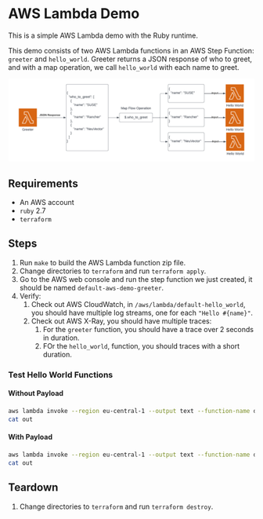 # AWS Lambda Demo

This is a simple AWS Lambda demo with the Ruby runtime.

This demo consists of two AWS Lambda functions in an AWS Step Function: `greeter` and `hello_world`. Greeter returns a JSON response of who to greet, and with a map operation, we call `hello_world` with each name to greet.

![diagram](docs/diagram.png)

## Requirements

* An AWS account
* `ruby` 2.7
* `terraform`

## Steps

1. Run `make` to build the AWS Lambda function zip file.
2. Change directories to `terraform` and run `terraform apply`.
3. Go to the AWS web console and run the step function we just created, it should be named `default-aws-demo-greeter`.
4. Verify:
   1. Check out AWS CloudWatch, in `/aws/lambda/default-hello_world`, you should have multiple log streams, one for each `"Hello #{name}"`.
   2. Check out AWS X-Ray, you should have multiple traces:
      1. For the `greeter` function, you should have a trace over 2 seconds in duration.
      2. FOr the `hello_world`, function, you should traces with a short duration.

### Test Hello World Functions

#### Without Payload
```bash
aws lambda invoke --region eu-central-1 --output text --function-name default-hello_world --cli-binary-format raw-in-base64-out out
cat out
```

#### With Payload
```bash
aws lambda invoke --region eu-central-1 --output text --function-name default-hello_world --cli-binary-format raw-in-base64-out --payload '{"name": "SUSE IT"}' out
cat out
```

## Teardown

1. Change directories to `terraform` and run `terraform destroy`.
